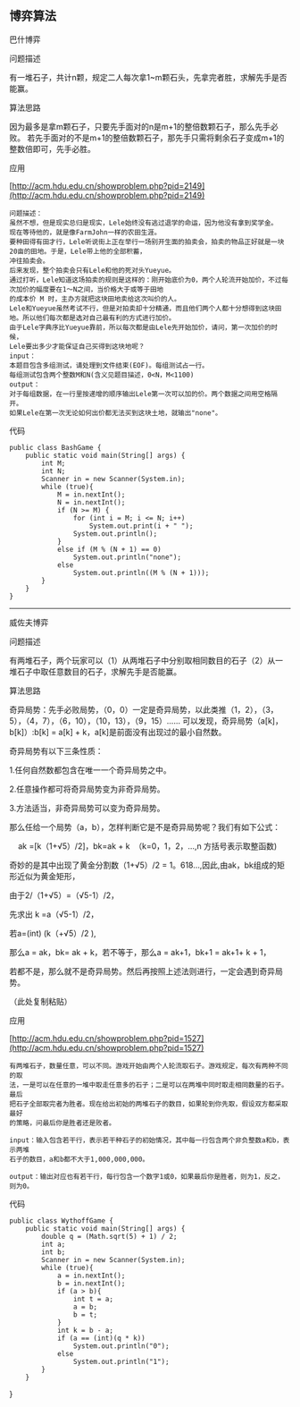 博弈算法
---
巴什博弈

问题描述

有一堆石子，共计n颗，规定二人每次拿1~m颗石头，先拿完者胜，求解先手是否能赢。

算法思路

因为最多是拿m颗石子，只要先手面对的n是m+1的整倍数颗石子，那么先手必败。
若先手面对的不是m+1的整倍数颗石子，那先手只需将剩余石子变成m+1的整数倍即可，先手必胜。

应用

[http://acm.hdu.edu.cn/showproblem.php?pid=2149](http://acm.hdu.edu.cn/showproblem.php?pid=2149)

	问题描述：
	虽然不想，但是现实总归是现实，Lele始终没有逃过退学的命运，因为他没有拿到奖学金。
	现在等待他的，就是像FarmJohn一样的农田生涯。
	要种田得有田才行，Lele听说街上正在举行一场别开生面的拍卖会，拍卖的物品正好就是一块20亩的田地。于是，Lele带上他的全部积蓄，
	冲往拍卖会。
	后来发现，整个拍卖会只有Lele和他的死对头Yueyue。
	通过打听，Lele知道这场拍卖的规则是这样的：刚开始底价为0，两个人轮流开始加价，不过每次加价的幅度要在1～N之间，当价格大于或等于田地
	的成本价 M 时，主办方就把这块田地卖给这次叫价的人。
	Lele和Yueyue虽然考试不行，但是对拍卖却十分精通，而且他们两个人都十分想得到这块田地。所以他们每次都是选对自己最有利的方式进行加价。
	由于Lele字典序比Yueyue靠前，所以每次都是由Lele先开始加价，请问，第一次加价的时候，
	Lele要出多少才能保证自己买得到这块地呢？
	input：
	本题目包含多组测试，请处理到文件结束(EOF)。每组测试占一行。
	每组测试包含两个整数M和N(含义见题目描述，0<N，M<1100)
	output：
	对于每组数据，在一行里按递增的顺序输出Lele第一次可以加的价。两个数据之间用空格隔开。
	如果Lele在第一次无论如何出价都无法买到这块土地，就输出"none"。
	
代码

    public class BashGame {
	    public static void main(String[] args) {
	        int M;
	        int N;
	        Scanner in = new Scanner(System.in);
	        while (true){
	            M = in.nextInt();
	            N = in.nextInt();
	            if (N >= M) {
	                for (int i = M; i <= N; i++)
	                    System.out.print(i + " ");
	                System.out.println();
	            }
	            else if (M % (N + 1) == 0)
	                System.out.println("none");
	            else
	                System.out.println((M % (N + 1)));
	        }
	    }
	}

---
威佐夫博弈

问题描述

有两堆石子，两个玩家可以（1）从两堆石子中分别取相同数目的石子（2）从一堆石子中取任意数目的石子，求解先手是否能赢。

算法思路

奇异局势：先手必败局势，（0，0）一定是奇异局势，以此类推（1，2），（3，5），（4，7），（6，10），（10，13），（9，15）......
可以发现，奇异局势（a[k]，b[k]）:b[k] = a[k] + k，a[k]是前面没有出现过的最小自然数。

奇异局势有以下三条性质：

1.任何自然数都包含在唯一一个奇异局势之中。

2.任意操作都可将奇异局势变为非奇异局势。

3.方法适当，非奇异局势可以变为奇异局势。


那么任给一个局势（a，b），怎样判断它是不是奇异局势呢？我们有如下公式：

    ak =[k（1+√5）/2]，bk=ak + k  （k=0，1，2，…,n 方括号表示取整函数)

奇妙的是其中出现了黄金分割数（1+√5）/2 = 1。618…,因此,由ak，bk组成的矩形近似为黄金矩形，

由于2/（1+√5）=（√5-1）/2，

先求出 k =a（√5-1）/2，

若a=(int) (k（+√5）/2 ),

那么a = ak，bk= ak + k，若不等于，那么a = ak+1，bk+1 = ak+1+ k + 1，

若都不是，那么就不是奇异局势。然后再按照上述法则进行，一定会遇到奇异局势。

（此处复制粘贴）

应用

[http://acm.hdu.edu.cn/showproblem.php?pid=1527](http://acm.hdu.edu.cn/showproblem.php?pid=1527)

	有两堆石子，数量任意，可以不同。游戏开始由两个人轮流取石子。游戏规定，每次有两种不同的取
	法，一是可以在任意的一堆中取走任意多的石子；二是可以在两堆中同时取走相同数量的石子。最后
	把石子全部取完者为胜者。现在给出初始的两堆石子的数目，如果轮到你先取，假设双方都采取最好
	的策略，问最后你是胜者还是败者。

	input：输入包含若干行，表示若干种石子的初始情况，其中每一行包含两个非负整数a和b，表示两堆
	石子的数目，a和b都不大于1,000,000,000。

	output：输出对应也有若干行，每行包含一个数字1或0，如果最后你是胜者，则为1，反之，则为0。

代码

    public class WythoffGame {
    	public static void main(String[] args) {
	        double q = (Math.sqrt(5) + 1) / 2;
	        int a;
	        int b;
	        Scanner in = new Scanner(System.in);
	        while (true){
	            a = in.nextInt();
	            b = in.nextInt();
	            if (a > b){
	                int t = a;
	                a = b;
	                b = t;
	            }
	            int k = b - a;
	            if (a == (int)(q * k))
	                System.out.println("0");
	            else
	                System.out.println("1");
	        }
    	}
}


